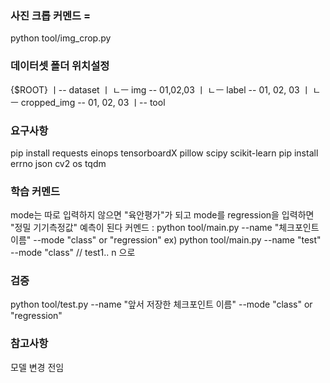 
### 사진 크롭 커멘드 = 
python tool/img_crop.py


### 데이터셋 폴더 위치설정

{$ROOT}
ㅣ-- dataset
ㅣ    ㄴㅡ img -- 01,02,03 
ㅣ    ㄴㅡ label -- 01, 02, 03
ㅣ    ㄴㅡ cropped_img -- 01, 02, 03
ㅣ-- tool

### 요구사항
pip install requests einops tensorboardX pillow scipy scikit-learn
pip install errno json cv2 os tqdm

### 학습 커멘드
mode는 따로 입력하지 않으면 "육안평가"가 되고 mode를 regression을 입력하면 "정밀 기기측정값" 예측이 된다
커멘드 : python tool/main.py --name "체크포인트 이름" --mode "class" or "regression"
ex) python tool/main.py --name "test" --mode "class"  // test1.. n 으로

### 검증
python tool/test.py --name "앞서 저장한 체크포인트 이름" --mode "class" or "regression"


### 참고사항
모델 변경 전임

